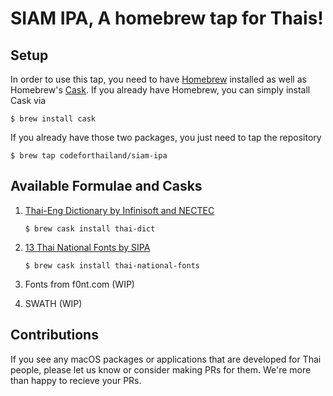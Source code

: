 # SIAM IPA, A homebrew tap for Thais!

## Setup
In order to use this tap, you need to have [Homebrew][1] installed as well as Homebrew's [Cask][2]. If you already have Homebrew, you can simply install Cask via 
```
$ brew install cask
```

If you already have those two packages, you just need to tap the repository
```
$ brew tap codeforthailand/siam-ipa
```

## Available Formulae and Casks
1. [Thai-Eng Dictionary by Infinisoft and NECTEC][thai-dict]
    ```
    $ brew cask install thai-dict
    ```
2. [13 Thai National Fonts by SIPA][sipa-font]
    ```
    $ brew cask install thai-national-fonts
    ```
3. Fonts from f0nt.com (WIP)

4. SWATH (WIP)

## Contributions
If you see any macOS packages or applications that are developed for Thai people, please let us know or consider making PRs for them. We're more than happy to recieve your PRs.


[1]: https://brew.sh
[2]: https://github.com/Homebrew/homebrew-cask
[thai-dict]: https://www.macthai.com/2015/11/05/install-dictionary-th-en-on-mac-osx/
[sipa-font]: https://www.nstda.or.th/th/news/12102-thai-font
